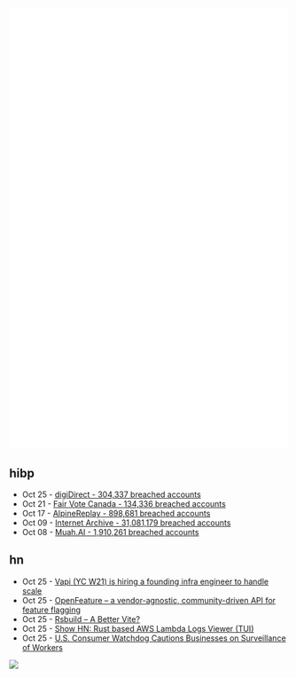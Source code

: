 ![Metrics](https://raw.githubusercontent.com/phixion/phixion/master/metrics.svg)

## hibp

<!--
for https://github.com/phixion/phixion/blob/main/.github/workflows/feeds.yml
-->
<!--START_SECTION:haveibeenpwnd-->
- Oct 25 - [digiDirect - 304,337 breached accounts](https://haveibeenpwned.com/PwnedWebsites#digiDirect)
- Oct 21 - [Fair Vote Canada - 134,336 breached accounts](https://haveibeenpwned.com/PwnedWebsites#FairVoteCanada)
- Oct 17 - [AlpineReplay - 898,681 breached accounts](https://haveibeenpwned.com/PwnedWebsites#AlpineReplay)
- Oct 09 - [Internet Archive - 31,081,179 breached accounts](https://haveibeenpwned.com/PwnedWebsites#InternetArchive)
- Oct 08 - [Muah.AI - 1,910,261 breached accounts](https://haveibeenpwned.com/PwnedWebsites#Muah)
<!--END_SECTION:haveibeenpwnd-->

## hn

<!--
for https://github.com/phixion/phixion/blob/main/.github/workflows/feeds.yml
-->
<!--START_SECTION:hn-->
- Oct 25 - [Vapi (YC W21) is hiring a founding infra engineer to handle scale](https://www.ycombinator.com/companies/vapi/jobs/BnVHTaQ-founding-senior-engineer-infrastructure)
- Oct 25 - [OpenFeature – a vendor-agnostic, community-driven API for feature flagging](https://github.com/open-feature)
- Oct 25 - [Rsbuild – A Better Vite?](https://rsbuild.dev/)
- Oct 25 - [Show HN: Rust based AWS Lambda Logs Viewer (TUI)](https://github.com/resola-ai/rust-aws-tui)
- Oct 25 - [U.S. Consumer Watchdog Cautions Businesses on Surveillance of Workers](https://www.wsj.com/articles/u-s-consumer-watchdog-cautions-businesses-on-surveillance-of-workers-8262bee3)
<!--END_SECTION:hn-->

<!--
for https://yhype.me
-->
![](https://hit.yhype.me/github/profile?user_id=13013670)
